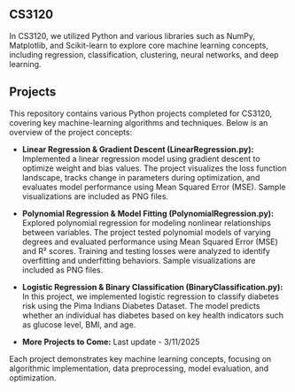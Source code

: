## **CS3120**

In CS3120, we utilized Python and various libraries such as NumPy, Matplotlib, and Scikit-learn to explore core machine learning concepts, including regression, classification, clustering, neural networks, and deep learning.

## **Projects**

This repository contains various Python projects completed for CS3120, covering key machine-learning algorithms and techniques. Below is an overview of the project concepts:

- **Linear Regression & Gradient Descent (LinearRegression.py):**  
Implemented a linear regression model using gradient descent to optimize weight and bias values. The project visualizes the loss function landscape, tracks change in parameters during optimization, and evaluates model performance using Mean Squared Error (MSE). Sample visualizations are included as PNG files.

- **Polynomial Regression & Model Fitting (PolynomialRegression.py):**  
Explored polynomial regression for modeling nonlinear relationships between variables. The project tested polynomial models of varying degrees and evaluated performance using Mean Squared Error (MSE) and R² scores. Training and testing losses were analyzed to identify overfitting and underfitting behaviors. Sample visualizations are included as PNG files.

- **Logistic Regression & Binary Classification (BinaryClassification.py):**  
In this project, we implemented logistic regression to classify diabetes risk using the Pima Indians Diabetes Dataset. The model predicts whether an individual has diabetes based on key health indicators such as glucose level, BMI, and age.

- **More Projects to Come:**
Last update - 3/11/2025

Each project demonstrates key machine learning concepts, focusing on algorithmic implementation, data preprocessing, model evaluation, and optimization.
